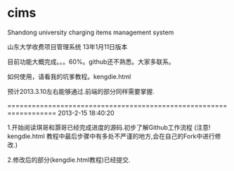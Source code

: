 cims
====

Shandong university charging items management system

山东大学收费项目管理系统 13年1月11日版本

目前功能大概完成。。。60%。github还不熟悉。大家多联系。

如何使用，请看我的坑爹教程。kengdie.html

预计2013.3.10左右能够通过.前端的部分同样需要掌握.

==================================================================
2013-2-15 18:40:20

1.开始阅读琪哥和灏哥已经完成进度的源码.初步了解Github工作流程
  (注意! kengdie.html 教程中最后步骤中有多处不严谨的地方,会在自己的Fork中进行修改.)

2.修改后的部分(kengdie.html教程)已经提交.
